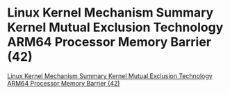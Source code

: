 # Linux Kernel Mechanism Summary Kernel Mutual Exclusion Technology ARM64 Processor Memory Barrier (42)
[Linux Kernel Mechanism Summary Kernel Mutual Exclusion Technology ARM64 Processor Memory Barrier (42)](https://aiwithcloud.com/2022/09/19/linux_kernel_mechanism_summary_kernel_mutual_exclusion_technology_arm64_processor_memory_barrier_42/)